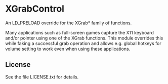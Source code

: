XGrabControl
============

An LD_PRELOAD override for the XGrab* family of functions.

Many applications such as full-screen games capture the X11 keyboard
and/or pointer using one of the XGrab functions. This module
overrides this while faking a successful grab operation and allows
e.g. global hotkeys for volume setting to work even when using these
applications.


License
-------

See the file LICENSE.txt for details.
